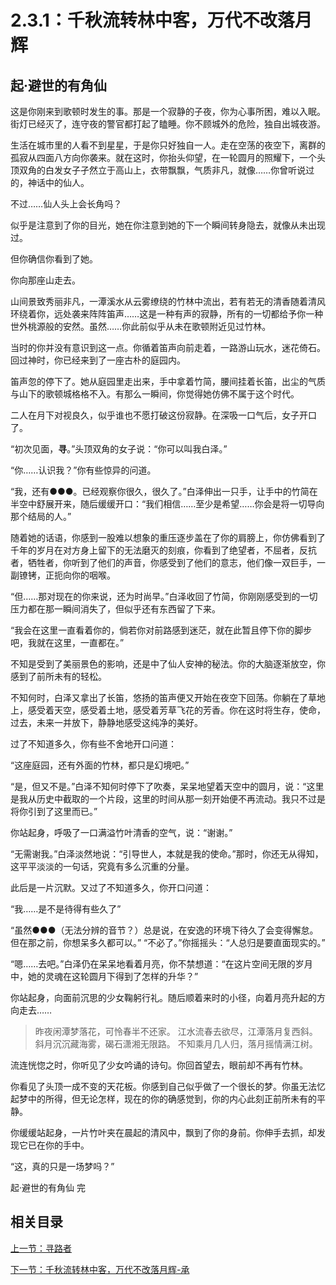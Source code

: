 # 2.3.1：千秋流转林中客，万代不改落月辉

## 起·避世的有角仙

<!--解锁条件：访问竹林群系-->

这是你刚来到歌顿时发生的事。那是一个寂静的子夜，你为心事所困，难以入眠。街灯已经灭了，连守夜的警官都打起了瞌睡。你不顾城外的危险，独自出城夜游。

生活在城市里的人看不到星星，于是你只好独自一人。走在空荡的夜空下，离群的孤寂从四面八方向你袭来。就在这时，你抬头仰望，在一轮圆月的照耀下，一个头顶双角的白发女子孑然立于高山上，衣带飘飘，气质非凡，就像……你曾听说过的，神话中的仙人。

不过……仙人头上会长角吗？

似乎是注意到了你的目光，她在你注意到她的下一个瞬间转身隐去，就像从未出现过。

但你确信你看到了她。

你向那座山走去。

山间景致秀丽非凡，一潭溪水从云雾缭绕的竹林中流出，若有若无的清香随着清风环绕着你，远处袭来阵阵笛声……这是一种有声的寂静，所有的一切都给予你一种世外桃源般的安然。虽然……你此前似乎从未在歌顿附近见过竹林。

当时的你并没有意识到这一点。你循着笛声向前走着，一路游山玩水，迷花倚石。回过神时，你已经来到了一座古朴的庭园内。

笛声忽的停下了。她从庭园里走出来，手中拿着竹简，腰间挂着长笛，出尘的气质与山下的歌顿城格格不入。有那么一瞬间，你觉得她仿佛不属于这个时代。

二人在月下对视良久，似乎谁也不愿打破这份寂静。在深吸一口气后，女子开口了。

<!--这里可能会放立绘-->

“初次见面，**寻**。”头顶双角的女子说：“你可以叫我白泽。”

“你……认识我？”你有些惊异的问道。

“我，还有●●●<!--此处指塔维尔-->。已经观察你很久，很久了。”白泽伸出一只手，让手中的竹简在半空中舒展开来，随后缓缓开口：“我们相信……至少是希望……你会是将一切导向那个结局的人。”

随着她的话语，你感到一股难以想象的重压逐步盖在了你的肩膀上，你仿佛看到了千年的岁月在对方身上留下的无法磨灭的刻痕，你看到了绝望者，不屈者，反抗者，牺牲者，你听到了他们的声音，你感受到了他们的意志，他们像一双巨手，一副镣铐，正扼向你的咽喉。

“但……那对现在的你来说，还为时尚早。”白泽收回了竹简，你刚刚感受到的一切压力都在那一瞬间消失了，但似乎还有东西留了下来。

“我会在这里一直看着你的，倘若你对前路感到迷茫，就在此暂且停下你的脚步吧，我就在这里，一直都在。”

不知是受到了美丽景色的影响，还是中了仙人安神的秘法。你的大脑逐渐放空，你感到了前所未有的轻松。

不知何时，白泽又拿出了长笛，悠扬的笛声便又开始在夜空下回荡。你躺在了草地上，感受着天空，感受着土地，感受着芳草飞花的芳香。你在这时将生存，使命，过去，未来一并放下，静静地感受这纯净的美好。

过了不知道多久，你有些不舍地开口问道：

“这座庭园，还有外面的竹林，都只是幻境吧。”

“是，但又不是。”白泽不知何时停下了吹奏，呆呆地望着天空中的圆月，说：“这里是我从历史中截取的一个片段，这里的时间从那一刻开始便不再流动。我只不过是将你引到了这里而已。”

你站起身，呼吸了一口满溢竹叶清香的空气，说：“谢谢。”

“无需谢我。”白泽淡然地说：“引导世人，本就是我的使命。”那时，你还无从得知，这平平淡淡的一句话，究竟有多么沉重的分量。

此后是一片沉默。又过了不知道多久，你开口问道：

“我……是不是待得有些久了”

“虽然●●●（无法分辨的音节？）总是说，在安逸的环境下待久了会变得懈怠。但在那之前，你想呆多久都可以。”
“不必了。”你摇摇头：“人总归是要直面现实的。”

“嗯……去吧。”白泽仍在呆呆地看着月亮，你不禁想道：“在这片空间无限的岁月中，她的灵魂在这轮圆月下得到了怎样的升华？”

你站起身，向面前沉思的少女鞠躬行礼。随后顺着来时的小径，向着月亮升起的方向走去……

>昨夜闲潭梦落花，可怜春半不还家。
>江水流春去欲尽，江潭落月复西斜。
>斜月沉沉藏海雾，碣石潇湘无限路。
>不知乘月几人归，落月摇情满江树。

流连恍惚之时，你听见了少女吟诵的诗句。你回首望去，眼前却不再有竹林。

你看见了头顶一成不变的天花板。你感到自己似乎做了一个很长的梦。你虽无法忆起梦中的所得，但无论怎样，现在的你的确感觉到，你的内心此刻正前所未有的平静。

你缓缓站起身，一片竹叶夹在晨起的清风中，飘到了你的身前。你伸手去抓，却发现它已在你的手中。

“这，真的只是一场梦吗？”

起·避世的有角仙 完

<!--
与此同时，玩家将解锁剧情商店，玩家可以在这里用传说宝石解锁观看支线剧情和武器/装备剧情，并获取对应奖励:
附魔书[主要奖励，获取部分高级装备并解锁对应剧情后，给予玩家适配此装备的附魔书，比如玩家制作了虚空之弓并解锁了对应剧情时，可在此领取一本虚空射击三]
装备升级/制作素材[比如用来制作tianhao的本命武器的，前期无法获取的紫珀块]
矿石[低级奖励，随便给点，但是一定要有]
经验[凑数奖励，但是一定要有]
-->

## 相关目录

[上一节：寻路者](2.2：寻路者.md)

[下一节：千秋流转林中客，万代不改落月辉-承](2.3.2：千秋流转林中客，万代不改落月辉-承.md)
